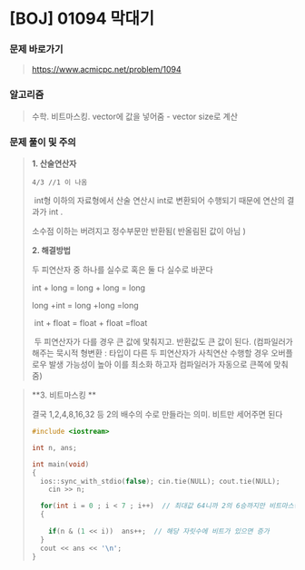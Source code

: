 # [BOJ] 01094 막대기

### 문제 바로가기

>  https://www.acmicpc.net/problem/1094

### 알고리즘

> 수학. 비트마스킹. vector에 값을 넣어줌 - vector size로 계산

### 문제 풀이 및 주의

> **1. 산술연산자**
>
> ```
> 4/3 //1 이 나옴
> ```
>
> ​	int형 이하의 자료형에서 산술 연산시 int로 변환되어 수행되기 때문에 연산의 결과가 int .
>
>  	소수점 이하는 버려지고 정수부문만 반환됨( 반올림된 값이 아님 )
>
> **2. 해결방법**
>
>  	두 피연산자 중 하나를 실수로 혹은 둘 다 실수로 바꾼다
>
>  	int + long = long + long = long
>
>  	long +int = long +long =long
>
> ​	 int + float = float + float =float
>
> ​	 두 피연산자가 다를 경우 큰 값에 맟춰지고. 반환값도 큰 값이 된다. (컴파일러가 해주는 묵시적 형변환 : 타입이 다른 두 피연산자가 사칙연산 수행할 경우 오버플로우 발생 가능성이 높아 이를 최소화 하고자 컴파일러가 자동으로 큰쪽에 맞춰줌)



> **3. 비트마스킹 **
>
>  결국 1,2,4,8,16,32 등 2의 배수의 수로 만들라는 의미. 비트만 세어주면 된다
>
> ```c++
> #include <iostream>
> 
> int n, ans;
> 
> int main(void)
> {
>   ios::sync_with_stdio(false); cin.tie(NULL); cout.tie(NULL);
>     cin >> n;
> 
>   for(int i = 0 ; i < 7 ; i++)  // 최대값 64니까 2의 6승까지만 비트마스킹
>   {
>    
>     if(n & (1 << i))  ans++;  // 해당 자릿수에 비트가 있으면 증가
>   }
>   cout << ans << '\n';
> }
> ```
>
> 



